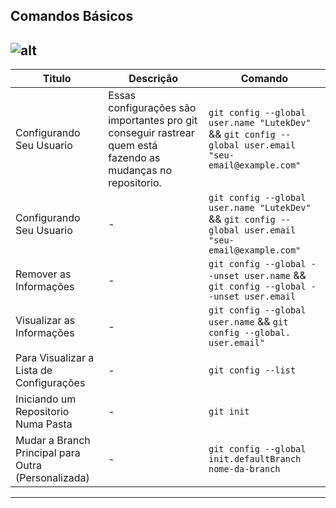 ## Comandos Básicos
![alt](https://blog.da2k.com.br/uploads/2015/07/banner-git-e-github-ninja.jpg)
---

| Titulo                                              | Descrição                                                                                                    | Comando                                                                                                |
| --------------------------------------------------- | ------------------------------------------------------------------------------------------------------------ | ------------------------------------------------------------------------------------------------------ |
| Configurando Seu Usuario                            | Essas configurações são importantes pro git conseguir rastrear quem está fazendo as mudanças no repositorio. | `git config --global user.name "LutekDev"` && `git config --global user.email "seu-email@example.com"` |
| Configurando Seu Usuario                            | -                                                                                                            | `git config --global user.name "LutekDev"` && `git config --global user.email "seu-email@example.com"` |
| Remover as Informações                              | -                                                                                                            | `git config --global --unset user.name` && `git config --global --unset user.email`                    |
| Visualizar as Informações                           | -                                                                                                            | `git config --global user.name` && `git config --global. user.email"`                                  |
| Para Visualizar a Lista de Configurações            | -                                                                                                            | `git config --list`                                                                                    |
| Iniciando um Repositorio Numa Pasta                 | -                                                                                                            | `git init`                                                                                             |
| Mudar a Branch Principal para Outra (Personalizada) | -                                                                                                            | `git config --global init.defaultBranch nome-da-branch`                                                |


---


